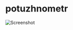 # potuzhnometr

![Screenshot](https://github.com/user-attachments/assets/284c18eb-d092-4b9e-9003-1cb5771b99c7)
